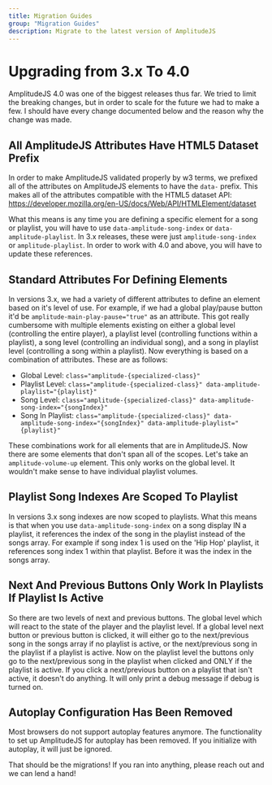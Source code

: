 ```yaml
---
title: Migration Guides
group: "Migration Guides"
description: Migrate to the latest version of AmplitudeJS
---
```


# Upgrading from 3.x To 4.0

AmplitudeJS 4.0 was one of the biggest releases thus far. We tried to limit the breaking changes, but in order to scale for the future we had to make a few.  I should have every change documented below and the reason why the change was made.

## All AmplitudeJS Attributes Have HTML5 Dataset Prefix

In order to make AmplitudeJS validated properly by w3 terms, we prefixed all of the attributes on AmplitudeJS elements to have the `data-` prefix. This makes all of the attributes compatible with the HTML5 dataset API: https://developer.mozilla.org/en-US/docs/Web/API/HTMLElement/dataset

What this means is any time you are defining a specific element for a song or playlist, you will have to use `data-amplitude-song-index` or `data-amplitude-playlist`. In 3.x releases, these were just `amplitude-song-index` or `amplitude-playlist`. In order to work with 4.0 and above, you will have to update these references.

## Standard Attributes For Defining Elements

In versions 3.x, we had a variety of different attributes to define an element based on it's level of use. For example, if we had a global play/pause button it'd be `amplitude-main-play-pause="true"` as an attribute. This got really cumbersome with multiple elements existing on either a global level (controlling the entire player), a playlist level (controlling functions within a playlist), a song level (controlling an individual song), and a song in playlist level (controlling a song within a playlist). Now everything is based on a combination of attributes. These are as follows:

* Global Level: `class="amplitude-{specialized-class}"`
* Playlist Level: `class="amplitude-{specialized-class}" data-amplitude-playlist="{playlist}"`
* Song Level: `class="amplitude-{specialized-class}" data-amplitude-song-index="{songIndex}"`
* Song In Playlist: `class="amplitude-{specialized-class}" data-amplitude-song-index="{songIndex}" data-amplitude-playlist="{playlist}"`

These combinations work for all elements that are in AmplitudeJS. Now there are some elements that don't span all of the scopes. Let's take an `amplitude-volume-up` element. This only works on the global level. It wouldn't make sense to have individual playlist volumes.

## Playlist Song Indexes Are Scoped To Playlist

In versions 3.x song indexes are now scoped to playlists. What this means is that when you use `data-amplitude-song-index` on a song display IN a playlist, it references the index of the song in the playlist instead of the songs array. For example if song index 1 is used on the 'Hip Hop' playlist, it references song index 1 within that playlist. Before it was the index in the songs array.

## Next And Previous Buttons Only Work In Playlists If Playlist Is Active

So there are two levels of next and previous buttons. The global level which will react to the state of the player and the playlist level. If a global level next button or previous button is clicked, it will either go to the next/previous song in the songs array if no playlist is active, or the next/previous song in the playlist if a playlist is active.  Now on the playlist level the buttons only go to the next/previous song in the playlist when clicked and ONLY if the playlist is active. If you click a next/previous button on a playlist that isn't active, it doesn't do anything. It will only print a debug message if debug is turned on.

## Autoplay Configuration Has Been Removed

Most browsers do not support autoplay features anymore. The functionality to set up AmplitudeJS for autoplay has been removed. If you initialize with autoplay, it will just be ignored.

That should be the migrations! If you ran into anything, please reach out and we can lend a hand!
